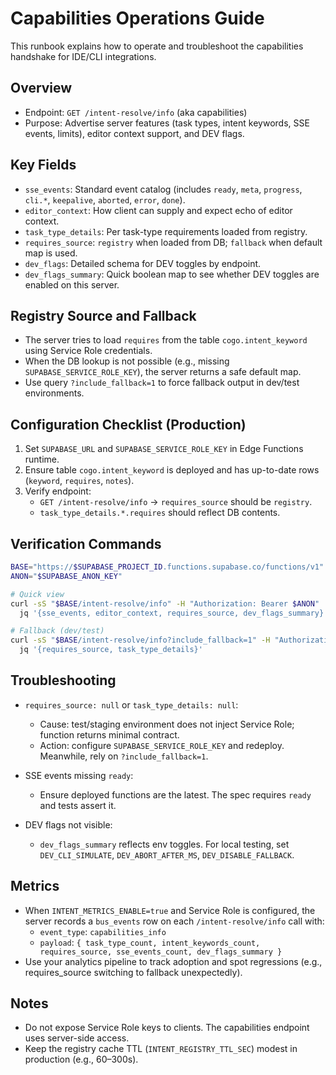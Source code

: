 # Capabilities Operations Guide

This runbook explains how to operate and troubleshoot the capabilities handshake for IDE/CLI integrations.

## Overview
- Endpoint: `GET /intent-resolve/info` (aka capabilities)
- Purpose: Advertise server features (task types, intent keywords, SSE events, limits), editor context support, and DEV flags.

## Key Fields
- `sse_events`: Standard event catalog (includes `ready`, `meta`, `progress`, `cli.*`, `keepalive`, `aborted`, `error`, `done`).
- `editor_context`: How client can supply and expect echo of editor context.
- `task_type_details`: Per task-type requirements loaded from registry.
- `requires_source`: `registry` when loaded from DB; `fallback` when default map is used.
- `dev_flags`: Detailed schema for DEV toggles by endpoint.
- `dev_flags_summary`: Quick boolean map to see whether DEV toggles are enabled on this server.

## Registry Source and Fallback
- The server tries to load `requires` from the table `cogo.intent_keyword` using Service Role credentials.
- When the DB lookup is not possible (e.g., missing `SUPABASE_SERVICE_ROLE_KEY`), the server returns a safe default map.
- Use query `?include_fallback=1` to force fallback output in dev/test environments.

## Configuration Checklist (Production)
1) Set `SUPABASE_URL` and `SUPABASE_SERVICE_ROLE_KEY` in Edge Functions runtime.
2) Ensure table `cogo.intent_keyword` is deployed and has up-to-date rows (`keyword`, `requires`, `notes`).
3) Verify endpoint:
   - `GET /intent-resolve/info` → `requires_source` should be `registry`.
   - `task_type_details.*.requires` should reflect DB contents.

## Verification Commands
```bash
BASE="https://$SUPABASE_PROJECT_ID.functions.supabase.co/functions/v1"
ANON="$SUPABASE_ANON_KEY"

# Quick view
curl -sS "$BASE/intent-resolve/info" -H "Authorization: Bearer $ANON" | \
  jq '{sse_events, editor_context, requires_source, dev_flags_summary}'

# Fallback (dev/test)
curl -sS "$BASE/intent-resolve/info?include_fallback=1" -H "Authorization: Bearer $ANON" | \
  jq '{requires_source, task_type_details}'
```

## Troubleshooting
- `requires_source: null` or `task_type_details: null`:
  - Cause: test/staging environment does not inject Service Role; function returns minimal contract.
  - Action: configure `SUPABASE_SERVICE_ROLE_KEY` and redeploy. Meanwhile, rely on `?include_fallback=1`.

- SSE events missing `ready`:
  - Ensure deployed functions are the latest. The spec requires `ready` and tests assert it.

- DEV flags not visible:
  - `dev_flags_summary` reflects env toggles. For local testing, set `DEV_CLI_SIMULATE`, `DEV_ABORT_AFTER_MS`, `DEV_DISABLE_FALLBACK`.

## Metrics
- When `INTENT_METRICS_ENABLE=true` and Service Role is configured, the server records a `bus_events` row on each `/intent-resolve/info` call with:
  - `event_type`: `capabilities_info`
  - `payload`: `{ task_type_count, intent_keywords_count, requires_source, sse_events_count, dev_flags_summary }`
- Use your analytics pipeline to track adoption and spot regressions (e.g., requires_source switching to fallback unexpectedly).

## Notes
- Do not expose Service Role keys to clients. The capabilities endpoint uses server-side access.
- Keep the registry cache TTL (`INTENT_REGISTRY_TTL_SEC`) modest in production (e.g., 60–300s).


